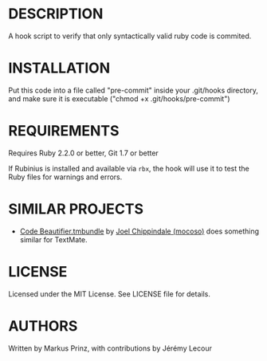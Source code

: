 # DESCRIPTION

A hook script to verify that only syntactically valid ruby code is commited.

# INSTALLATION

Put this code into a file called "pre-commit" inside your .git/hooks
directory, and make sure it is executable ("chmod +x .git/hooks/pre-commit")

# REQUIREMENTS

Requires Ruby 2.2.0 or better, Git 1.7 or better

If Rubinius is installed and available via `rbx`, the hook will use it to test the Ruby files for warnings and errors.

# SIMILAR PROJECTS

* [Code Beautifier.tmbundle][beautify] by [Joel Chippindale (mocoso)](mocoso) does something similar for TextMate.

  [beautify]: http://github.com/mocoso/code-beautifier.tmbundle "Code Beautifier.tmbundle"
  [mocoso]: http://github.com/mocoso "Joel Chippindale"

# LICENSE

Licensed under the MIT License. See LICENSE file for details.

# AUTHORS

Written by Markus Prinz, with contributions by Jérémy Lecour
